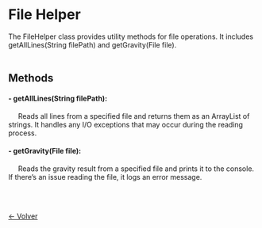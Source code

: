 # File Helper
The FileHelper class provides utility methods for file operations. It includes getAllLines(String filePath) and getGravity(File file).
<br><br>

## Methods
#### - getAllLines(String filePath):

&nbsp;&nbsp;&nbsp;&nbsp;
Reads all lines from a specified file and returns them as an ArrayList of strings. It handles any I/O exceptions that may occur during the reading process.


#### - getGravity(File file):

&nbsp;&nbsp;&nbsp;&nbsp;
Reads the gravity result from a specified file and prints it to the console. If there’s an issue reading the file, it logs an error message.

<br><br>

[<- Volver](../documentation.md)